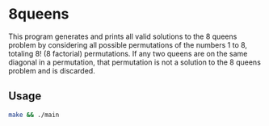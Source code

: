 # 8queens
This program generates and prints all valid solutions to the 8 queens problem by considering all possible permutations of the numbers 1 to 8, totaling 8! (8 factorial) permutations. If any two queens are on the same diagonal in a permutation, that permutation is not a solution to the 8 queens problem and is discarded. 

## Usage
```bash
make && ./main
```
